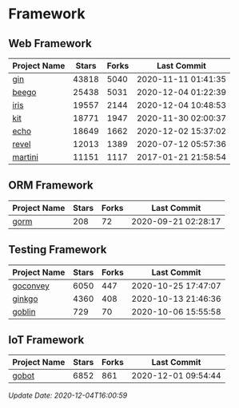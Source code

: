 # Framework

## Web Framework
| Project Name | Stars | Forks | Last Commit |
| ------------ | ----- | ----- | ----------- |
| [gin](https://github.com/gin-gonic/gin) | 43818 | 5040 | 2020-11-11 01:41:35 |
| [beego](https://github.com/astaxie/beego) | 25438 | 5031 | 2020-12-04 01:22:39 |
| [iris](https://github.com/kataras/iris) | 19557 | 2144 | 2020-12-04 10:48:53 |
| [kit](https://github.com/go-kit/kit) | 18771 | 1947 | 2020-11-30 02:00:37 |
| [echo](https://github.com/labstack/echo) | 18649 | 1662 | 2020-12-02 15:37:02 |
| [revel](https://github.com/revel/revel) | 12013 | 1389 | 2020-07-12 05:57:36 |
| [martini](https://github.com/go-martini/martini) | 11151 | 1117 | 2017-01-21 21:58:54 |

## ORM Framework
| Project Name | Stars | Forks | Last Commit |
| ------------ | ----- | ----- | ----------- |
| [gorm](https://github.com/jinzhu/gorm) | 208 | 72 | 2020-09-21 02:28:17 |

## Testing Framework
| Project Name | Stars | Forks | Last Commit |
| ------------ | ----- | ----- | ----------- |
| [goconvey](https://github.com/smartystreets/goconvey) | 6050 | 447 | 2020-10-25 17:47:07 |
| [ginkgo](https://github.com/onsi/ginkgo) | 4360 | 408 | 2020-10-13 21:46:36 |
| [goblin](https://github.com/franela/goblin) | 729 | 70 | 2020-10-06 15:55:58 |

## IoT Framework
| Project Name | Stars | Forks | Last Commit |
| ------------ | ----- | ----- | ----------- |
| [gobot](https://github.com/hybridgroup/gobot) | 6852 | 861 | 2020-12-01 09:54:44 |

*Update Date: 2020-12-04T16:00:59*